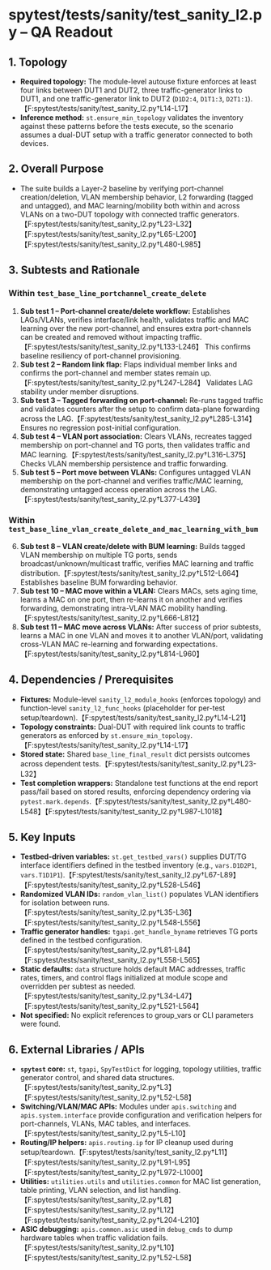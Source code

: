 # spytest/tests/sanity/test_sanity_l2.py – QA Readout

## 1. Topology
- **Required topology:** The module-level autouse fixture enforces at least four links between DUT1 and DUT2, three traffic-generator links to DUT1, and one traffic-generator link to DUT2 (`D1D2:4`, `D1T1:3`, `D2T1:1`).【F:spytest/tests/sanity/test_sanity_l2.py†L14-L17】
- **Inference method:** `st.ensure_min_topology` validates the inventory against these patterns before the tests execute, so the scenario assumes a dual-DUT setup with a traffic generator connected to both devices.

## 2. Overall Purpose
- The suite builds a Layer-2 baseline by verifying port-channel creation/deletion, VLAN membership behavior, L2 forwarding (tagged and untagged), and MAC learning/mobility both within and across VLANs on a two-DUT topology with connected traffic generators.【F:spytest/tests/sanity/test_sanity_l2.py†L23-L32】【F:spytest/tests/sanity/test_sanity_l2.py†L65-L200】【F:spytest/tests/sanity/test_sanity_l2.py†L480-L985】

## 3. Subtests and Rationale
### Within `test_base_line_portchannel_create_delete`
1. **Sub test 1 – Port-channel create/delete workflow:** Establishes LAGs/VLANs, verifies interface/link health, validates traffic and MAC learning over the new port-channel, and ensures extra port-channels can be created and removed without impacting traffic.【F:spytest/tests/sanity/test_sanity_l2.py†L133-L246】 This confirms baseline resiliency of port-channel provisioning.
2. **Sub test 2 – Random link flap:** Flaps individual member links and confirms the port-channel and member states remain up.【F:spytest/tests/sanity/test_sanity_l2.py†L247-L284】 Validates LAG stability under member disruptions.
3. **Sub test 3 – Tagged forwarding on port-channel:** Re-runs tagged traffic and validates counters after the setup to confirm data-plane forwarding across the LAG.【F:spytest/tests/sanity/test_sanity_l2.py†L285-L314】 Ensures no regression post-initial configuration.
4. **Sub test 4 – VLAN port association:** Clears VLANs, recreates tagged membership on port-channel and TG ports, then validates traffic and MAC learning.【F:spytest/tests/sanity/test_sanity_l2.py†L316-L375】 Checks VLAN membership persistence and traffic forwarding.
5. **Sub test 5 – Port move between VLANs:** Configures untagged VLAN membership on the port-channel and verifies traffic/MAC learning, demonstrating untagged access operation across the LAG.【F:spytest/tests/sanity/test_sanity_l2.py†L377-L439】

### Within `test_base_line_vlan_create_delete_and_mac_learning_with_bum`
6. **Sub test 8 – VLAN create/delete with BUM learning:** Builds tagged VLAN membership on multiple TG ports, sends broadcast/unknown/multicast traffic, verifies MAC learning and traffic distribution.【F:spytest/tests/sanity/test_sanity_l2.py†L512-L664】 Establishes baseline BUM forwarding behavior.
7. **Sub test 10 – MAC move within a VLAN:** Clears MACs, sets aging time, learns a MAC on one port, then re-learns it on another and verifies forwarding, demonstrating intra-VLAN MAC mobility handling.【F:spytest/tests/sanity/test_sanity_l2.py†L666-L812】
8. **Sub test 11 – MAC move across VLANs:** After success of prior subtests, learns a MAC in one VLAN and moves it to another VLAN/port, validating cross-VLAN MAC re-learning and forwarding expectations.【F:spytest/tests/sanity/test_sanity_l2.py†L814-L960】

## 4. Dependencies / Prerequisites
- **Fixtures:** Module-level `sanity_l2_module_hooks` (enforces topology) and function-level `sanity_l2_func_hooks` (placeholder for per-test setup/teardown).【F:spytest/tests/sanity/test_sanity_l2.py†L14-L21】
- **Topology constraints:** Dual-DUT with required link counts to traffic generators as enforced by `st.ensure_min_topology`.【F:spytest/tests/sanity/test_sanity_l2.py†L14-L17】
- **Stored state:** Shared `base_line_final_result` dict persists outcomes across dependent tests.【F:spytest/tests/sanity/test_sanity_l2.py†L23-L32】
- **Test completion wrappers:** Standalone test functions at the end report pass/fail based on stored results, enforcing dependency ordering via `pytest.mark.depends`.【F:spytest/tests/sanity/test_sanity_l2.py†L480-L548】【F:spytest/tests/sanity/test_sanity_l2.py†L987-L1018】

## 5. Key Inputs
- **Testbed-driven variables:** `st.get_testbed_vars()` supplies DUT/TG interface identifiers defined in the testbed inventory (e.g., `vars.D1D2P1`, `vars.T1D1P1`).【F:spytest/tests/sanity/test_sanity_l2.py†L67-L89】【F:spytest/tests/sanity/test_sanity_l2.py†L528-L546】
- **Randomized VLAN IDs:** `random_vlan_list()` populates VLAN identifiers for isolation between runs.【F:spytest/tests/sanity/test_sanity_l2.py†L35-L36】【F:spytest/tests/sanity/test_sanity_l2.py†L548-L556】
- **Traffic generator handles:** `tgapi.get_handle_byname` retrieves TG ports defined in the testbed configuration.【F:spytest/tests/sanity/test_sanity_l2.py†L81-L84】【F:spytest/tests/sanity/test_sanity_l2.py†L558-L565】
- **Static defaults:** `data` structure holds default MAC addresses, traffic rates, timers, and control flags initialized at module scope and overridden per subtest as needed.【F:spytest/tests/sanity/test_sanity_l2.py†L34-L47】【F:spytest/tests/sanity/test_sanity_l2.py†L521-L564】
- **Not specified:** No explicit references to group_vars or CLI parameters were found.

## 6. External Libraries / APIs
- **`spytest` core:** `st`, `tgapi`, `SpyTestDict` for logging, topology utilities, traffic generator control, and shared data structures.【F:spytest/tests/sanity/test_sanity_l2.py†L3】【F:spytest/tests/sanity/test_sanity_l2.py†L52-L58】
- **Switching/VLAN/MAC APIs:** Modules under `apis.switching` and `apis.system.interface` provide configuration and verification helpers for port-channels, VLANs, MAC tables, and interfaces.【F:spytest/tests/sanity/test_sanity_l2.py†L5-L10】
- **Routing/IP helpers:** `apis.routing.ip` for IP cleanup used during setup/teardown.【F:spytest/tests/sanity/test_sanity_l2.py†L11】【F:spytest/tests/sanity/test_sanity_l2.py†L91-L95】【F:spytest/tests/sanity/test_sanity_l2.py†L972-L1000】
- **Utilities:** `utilities.utils` and `utilities.common` for MAC list generation, table printing, VLAN selection, and list handling.【F:spytest/tests/sanity/test_sanity_l2.py†L8】【F:spytest/tests/sanity/test_sanity_l2.py†L12】【F:spytest/tests/sanity/test_sanity_l2.py†L204-L210】
- **ASIC debugging:** `apis.common.asic` used in `debug_cmds` to dump hardware tables when traffic validation fails.【F:spytest/tests/sanity/test_sanity_l2.py†L10】【F:spytest/tests/sanity/test_sanity_l2.py†L52-L58】
